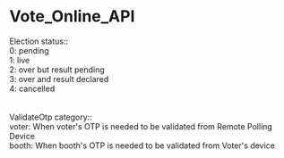 # Vote_Online_API

Election status::<br>
    0: pending<br>
    1: live<br>
    2: over but result pending<br>
    3: over and result declared<br>
    4: cancelled<br>
<br>
<br>
ValidateOtp category::<br>
    voter: When voter's OTP is needed to be validated from Remote Polling Device<br>
    booth: When booth's OTP is needed to be validated from Voter's device<br>
